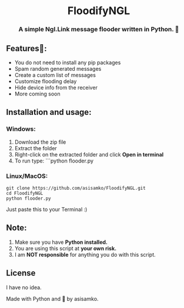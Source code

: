 <h1 align="center">FloodifyNGL</h1>
<h3 align="center">A simple Ngl.Link message flooder written in Python. 💌</h3>

## Features👀:
- You do not need to install any pip packages
- Spam random generated messages
- Create a custom list of messages
- Customize flooding delay
- Hide device info from the receiver
- More coming soon

## Installation and usage:

### Windows:
1. Download the zip file
2. Extract the folder
3. Right-click on the extracted folder and click **Open in terminal**
4. To run type: ```python flooder.py

### Linux/MacOS:
```
git clone https://github.com/asisamko/FloodifyNGL.git
cd FloodifyNGL
python flooder.py
```
Just paste this to your Terminal :)

## Note:
1. Make sure you have **Python installed.**
2. You are using this script at **your own risk.**
3. I am **NOT responsible** for anything you do with this script.

## License

I have no idea.

Made with Python and 💖 by asisamko.
